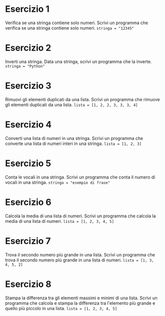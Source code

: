 # Esercizio 1
Verifica se una stringa contiene solo numeri.
Scrivi un programma che verifica se una stringa contiene solo numeri.
`stringa = "12345"`

# Esercizio 2
Inverti una stringa.
Data una stringa, scrivi un programma che la inverte.
`stringa = "Python"`

# Esercizio 3
Rimuovi gli elementi duplicati da una lista.
Scrivi un programma che rimuove gli elementi duplicati da una lista.
`lista = [1, 2, 2, 3, 3, 3, 4]`

# Esercizio 4
Converti una lista di numeri in una stringa.
Scrivi un programma che converte una lista di numeri interi in una stringa.
`lista = [1, 2, 3]`

# Esercizio 5
Conta le vocali in una stringa.
Scrivi un programma che conta il numero di vocali in una stringa.
`stringa = "esempio di frase"`

# Esercizio 6
Calcola la media di una lista di numeri.
Scrivi un programma che calcola la media di una lista di numeri.
`lista = [1, 2, 3, 4, 5]`

# Esercizio 7
Trova il secondo numero più grande in una lista.
Scrivi un programma che trova il secondo numero più grande in una lista di numeri.
`lista = [1, 3, 4, 5, 2]`

# Esercizio 8
Stampa la differenza tra gli elementi massimi e minimi di una lista.
Scrivi un programma che calcola e stampa la differenza tra l'elemento più grande e quello più piccolo in una lista.
`lista = [1, 2, 3, 4, 5]`
